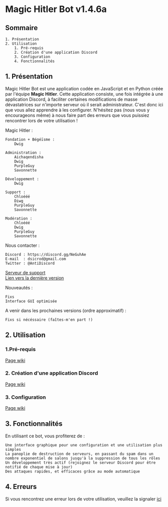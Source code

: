 # Magic Hitler Bot v1.4.6a


## Sommaire

    1. Présentation
    2. Utilisation
        1. Pré-requis
        2. Création d'une application Discord
        3. Configuration
        4. Fonctionnalités

## 1.  Présentation

Magic Hitler Bot est une application codée en JavaScript et en Python créée par l'équipe **Magic Hitler**. Cette application consiste, une fois intégrée à une application
Discord, à faciliter certaines modifications de masse dévastatrices sur n'importe serveur où il serait administrateur. C'est donc ici que vous allez apprendre à les
configurer. N'hésitez pas (nous vous y encourageons même) à nous faire part des erreurs que
vous puissiez rencontrer lors de votre utilisation !

Magic Hitler :

    Fondation + Bégéïsme :
        Dwig

    Administration :
        Aichaqendisha
        Dwig
        PurpleGuy
        Savonnette

    Développement : 
        Dwig

    Support :
        Chloééé
        Diwg
        PurpleGuy
        Savonnette

    Modération :
        Chloééé
        Dwig
        PurpleGuy
        Savonnette

Nous contacter :

    Discord : https://discord.gg/NeGuhAe
    E-mail  : dsicrod@gmail.com
    Twitter : @AntiDiscord

[ Serveur de support ]( https://discord.gg/NeGuhAe "Serveur de support" )<br />
[ Lien vers la dernière version ]( https://antidiscordbot.page.link/lastversion "Lien vers la dernière version" )

Nouveautés :

    Fixs
    Interface GUI optimisée

A venir dans les prochaines versions (ordre approximatif) :

    Fixs si nécéssaire (faîtes-m'en part !)

## 2. Utilisation

### 1.Pré-requis

[ Page wiki ]( https://github.com/JacqueSatan/Discord-bot/wiki/Pré-requis )

### 2. Création d'une application Discord

[ Page wiki ]( https://github.com/JacqueSatan/Discord-bot/wiki/Création-d'une-application-Discord )

### 3. Configuration

[ Page wiki ]( https://github.com/JacqueSatan/Discord-bot/wiki/Configuration )

## 3. Fonctionnalités

En utilisant ce bot, vous profiterez de :

    Une interface graphique pour une configuration et une utilisation plus simples
    La panoplie de destruction de serveurs, en passant du spam dans un nombre exponentiel de salons jusqu'à la suppression de tous les rôles
    Un développement très actif (rejoignez le serveur Discord pour être notifié de chaque mise à jour)
    Des attaques rapides, et efficaces grâce au mode automatique

## 4. Erreurs

Si vous rencontrez une erreur lors de votre utilisation, veuillez la signaler [ ici ]( https://github.com/JacqueSatan/Discord-Bot/issues )
